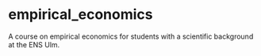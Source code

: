 # empirical_economics
A course on empirical economics for students with a scientific background at the ENS Ulm.
